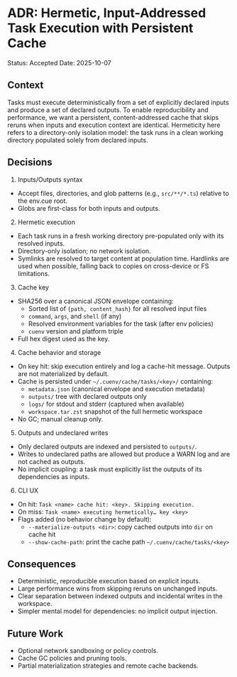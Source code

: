 # ADR: Hermetic, Input-Addressed Task Execution with Persistent Cache

Status: Accepted
Date: 2025-10-07

## Context

Tasks must execute deterministically from a set of explicitly declared inputs and produce a set of declared outputs. To enable reproducibility and performance, we want a persistent, content-addressed cache that skips reruns when inputs and execution context are identical. Hermeticity here refers to a directory-only isolation model: the task runs in a clean working directory populated solely from declared inputs.

## Decisions

1. Inputs/Outputs syntax

- Accept files, directories, and glob patterns (e.g., `src/**/*.ts`) relative to the env.cue root.
- Globs are first-class for both inputs and outputs.

2. Hermetic execution

- Each task runs in a fresh working directory pre-populated only with its resolved inputs.
- Directory-only isolation; no network isolation.
- Symlinks are resolved to target content at population time. Hardlinks are used when possible, falling back to copies on cross-device or FS limitations.

3. Cache key

- SHA256 over a canonical JSON envelope containing:
  - Sorted list of `{path, content_hash}` for all resolved input files
  - `command`, `args`, and `shell` (if any)
  - Resolved environment variables for the task (after env policies)
  - `cuenv` version and platform triple
- Full hex digest used as the key.

4. Cache behavior and storage

- On key hit: skip execution entirely and log a cache-hit message. Outputs are not materialized by default.
- Cache is persisted under `~/.cuenv/cache/tasks/<key>/` containing:
  - `metadata.json` (canonical envelope and execution metadata)
  - `outputs/` tree with declared outputs only
  - `logs/` for stdout and stderr (captured when available)
  - `workspace.tar.zst` snapshot of the full hermetic workspace
- No GC; manual cleanup only.

5. Outputs and undeclared writes

- Only declared outputs are indexed and persisted to `outputs/`.
- Writes to undeclared paths are allowed but produce a WARN log and are not cached as outputs.
- No implicit coupling: a task must explicitly list the outputs of its dependencies as inputs.

6. CLI UX

- On hit: `Task <name> cache hit: <key>. Skipping execution.`
- On miss: `Task <name> executing hermetically… key <key>`
- Flags added (no behavior change by default):
  - `--materialize-outputs <dir>`: copy cached outputs into `dir` on cache hit
  - `--show-cache-path`: print the cache path `~/.cuenv/cache/tasks/<key>`

## Consequences

- Deterministic, reproducible execution based on explicit inputs.
- Large performance wins from skipping reruns on unchanged inputs.
- Clear separation between indexed outputs and incidental writes in the workspace.
- Simpler mental model for dependencies: no implicit output injection.

## Future Work

- Optional network sandboxing or policy controls.
- Cache GC policies and pruning tools.
- Partial materialization strategies and remote cache backends.
